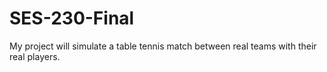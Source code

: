 # SES-230-Final
My project will simulate a table tennis match between real teams with their real players.
